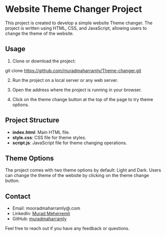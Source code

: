 # Website Theme Changer Project

This project is created to develop a simple website Theme changer. The project is written using HTML, CSS, and JavaScript, allowing users to change the theme of the website.

## Usage

1. Clone or download the project:

git clone https://github.com/muradmaharramly/Theme-changer.git

2. Run the project on a local server or any web server.

3. Open the address where the project is running in your browser.

4. Click on the theme change button at the top of the page to try theme options.

## Project Structure

- **index.html**: Main HTML file.
- **style.css**: CSS file for theme styles.
- **script.js**: JavaScript file for theme changing operations.

## Theme Options

The project comes with two theme options by default: Light and Dark. Users can change the theme of the website by clicking on the theme change button.

## Contact

- Email: mooradmaharramly@.com
- LinkedIn: [Murad Meherremli](https://www.linkedin.com/in/murad-maharramly/)
- GitHub: [muradmaharramly](https://github.com/muradmaharramly)

Feel free to reach out if you have any feedback or questions.



